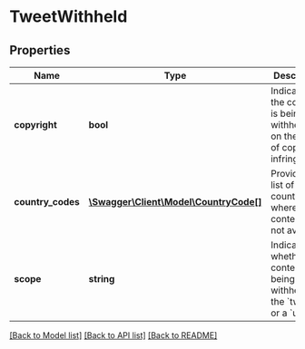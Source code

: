 # TweetWithheld

## Properties
Name | Type | Description | Notes
------------ | ------------- | ------------- | -------------
**copyright** | **bool** | Indicates if the content is being withheld for on the basis of copyright infringement. | 
**country_codes** | [**\Swagger\Client\Model\CountryCode[]**](CountryCode.md) | Provides a list of countries where this content is not available. | 
**scope** | **string** | Indicates whether the content being withheld is the &#x60;tweet&#x60; or a &#x60;user&#x60;. | [optional] 

[[Back to Model list]](../../README.md#documentation-for-models) [[Back to API list]](../../README.md#documentation-for-api-endpoints) [[Back to README]](../../README.md)


